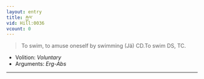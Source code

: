 ```yaml
---
layout: entry
title: རྐྱལ་
vid: Hill:0036
vcount: 0
---
```

> To swim, to amuse oneself by swimming (Jä) CD\.To swim DS, TC\.

* Volition: _Voluntary_
* Arguments: _Erg-Abs_

---

